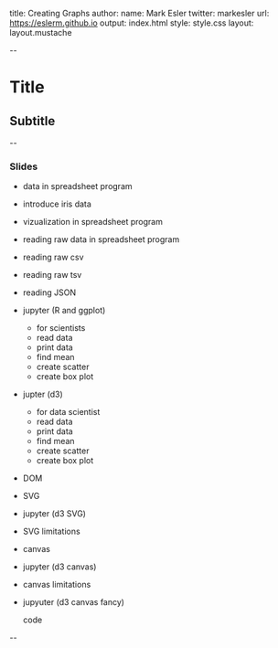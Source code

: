 title: Creating Graphs
author:
  name: Mark Esler
  twitter: markesler
  url: https://eslerm.github.io
output: index.html
style: style.css
layout: layout.mustache

--

# Title
## Subtitle

--

### Slides

- data in spreadsheet program
- introduce iris data
- vizualization in spreadsheet program
- reading raw data in spreadsheet program
- reading raw csv
- reading raw tsv
- reading JSON
- jupyter (R and ggplot)
  - for scientists
  - read data
  - print data
  - find mean
  - create scatter
  - create box plot
- jupter (d3)
  - for data scientist
  - read data
  - print data
  - find mean
  - create scatter
  - create box plot
- DOM
- SVG
- jupyter (d3 SVG)
- SVG limitations
- canvas
- jupyter (d3 canvas)
- canvas limitations
- jupyuter (d3 canvas fancy)

    code

--

